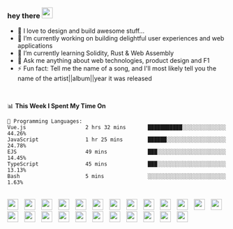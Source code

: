 ### hey there <img src="https://media.giphy.com/media/hvRJCLFzcasrR4ia7z/giphy.gif" width="25px">
<!-- [<img align="right" width="50%" src="https://github-readme-stats.vercel.app/api?username=findtoni&show_icons=true&theme=radical&count_private=true">](#) -->

- 💜 I love to design and build awesome stuff...
- 🔭 I’m currently working on building delightful user experiences and web applications
- 🌱 I’m currently learning Solidity, Rust & Web Assembly
- 💬 Ask me anything about web technologies, product design and F1
- ⚡ Fun fact: Tell me the name of a song, and I'll most likely tell you the name of the artist||album||year it was released
<br />

<!--START_SECTION:waka-->
📊 **This Week I Spent My Time On** 

```text
💬 Programming Languages: 
Vue.js                   2 hrs 32 mins       ███████████░░░░░░░░░░░░░░   44.26% 
JavaScript               1 hr 25 mins        ██████░░░░░░░░░░░░░░░░░░░   24.78% 
EJS                      49 mins             ███░░░░░░░░░░░░░░░░░░░░░░   14.45% 
TypeScript               45 mins             ███░░░░░░░░░░░░░░░░░░░░░░   13.13% 
Bash                     5 mins              ░░░░░░░░░░░░░░░░░░░░░░░░░   1.63%

```


<!--END_SECTION:waka-->

<br />
  <div align="left">
    <img height="25" src="https://cdn.jsdelivr.net/gh/devicons/devicon/icons/vscode/vscode-original.svg" style="padding-right:10px;" />
    <img height="25" src="https://cdn.jsdelivr.net/gh/devicons/devicon/icons/vuejs/vuejs-original.svg" style="padding-right:10px;"/>
    <img height="25" src="https://cdn.jsdelivr.net/gh/devicons/devicon/icons/nuxtjs/nuxtjs-original.svg" style="padding-right:10px;"/>
    <img height="25" src="https://cdn.jsdelivr.net/gh/devicons/devicon/icons/javascript/javascript-original.svg" style="padding-right:10px;"/>
    <img height="25" src="https://cdn.jsdelivr.net/gh/devicons/devicon/icons/typescript/typescript-original.svg" style="padding-right:10px;"/>
    <img height="25" src="https://cdn.jsdelivr.net/gh/devicons/devicon/icons/graphql/graphql-plain.svg" style="padding-right:10px;"/>
    <img height="25" src="https://cdn.jsdelivr.net/gh/devicons/devicon/icons/nodejs/nodejs-original.svg" style="padding-right:10px;"/>
    <img height="25" src="https://cdn.jsdelivr.net/gh/devicons/devicon/icons/rust/rust-plain.svg" style="padding-right:10px;"/>
    <img height="25" src="https://cdn.jsdelivr.net/gh/devicons/devicon/icons/laravel/laravel-plain.svg" style="padding-right:10px;"/>
    <img height="25" src="https://cdn.jsdelivr.net/gh/devicons/devicon/icons/threejs/threejs-original-wordmark.svg" style="padding-right:10px;"/>
    <img height="25" src="https://cdn.jsdelivr.net/gh/devicons/devicon/icons/docker/docker-original.svg" style="padding-right:10px;"/>
    <img height="25" src="https://cdn.jsdelivr.net/gh/devicons/devicon/icons/digitalocean/digitalocean-original.svg" style="padding-right:10px;"/>
    <img height="25" src="https://cdn.jsdelivr.net/gh/devicons/devicon/icons/googlecloud/googlecloud-original.svg" style="padding-right:10px;"/>
    <img height="25" src="https://cdn.jsdelivr.net/gh/devicons/devicon/icons/circleci/circleci-plain.svg" style="padding-right:10px;"/>
    <img height="25" src="https://cdn.jsdelivr.net/gh/devicons/devicon/icons/mocha/mocha-plain.svg" style="padding-right:10px;"/>
    <img height="25" src="https://cdn.jsdelivr.net/gh/devicons/devicon/icons/storybook/storybook-original-wordmark.svg" style="padding-right:10px;"/>
    <img height="25" src="https://cdn.jsdelivr.net/gh/devicons/devicon/icons/jest/jest-plain.svg" style="padding-right:10px;"/>
    <img height="25" src="https://cdn.jsdelivr.net/gh/devicons/devicon/icons/couchdb/couchdb-original.svg" style="padding-right:10px;"/>
    <img height="25" src="https://cdn.jsdelivr.net/gh/devicons/devicon/icons/sass/sass-original.svg" style="padding-right:10px;"/>
    <img height="25" src="https://cdn.jsdelivr.net/gh/devicons/devicon/icons/css3/css3-original.svg" style="padding-right:10px;"/>
    <img height="25" src="https://cdn.jsdelivr.net/gh/devicons/devicon/icons/html5/html5-original.svg" style="padding-right:10px;"/>
    <img height="25" src="https://cdn.jsdelivr.net/gh/devicons/devicon/icons/tailwindcss/tailwindcss-original-wordmark.svg" style="padding-right:10px;"/>
    <img height="25" src="https://cdn.jsdelivr.net/gh/devicons/devicon/icons/figma/figma-original.svg" style="padding-right:10px;"/>
    <img height="25" src="https://cdn.jsdelivr.net/gh/devicons/devicon/icons/jira/jira-original.svg" style="padding-right:10px;"/>
  </p>
